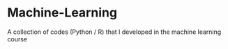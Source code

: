 # Machine-Learning
A collection of codes (Python / R) that I developed in the machine learning course
